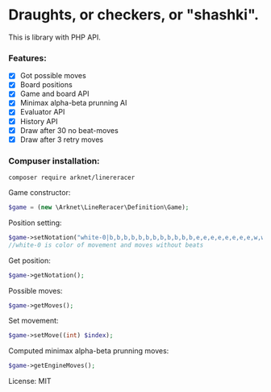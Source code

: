 # Draughts, or checkers, or "shashki".

This is library with PHP API.

### Features:
- [x] Got possible moves
- [x] Board positions
- [x] Game and board API
- [x] Minimax alpha-beta prunning AI
- [x] Evaluator API
- [x] History API
- [x] Draw after 30 no beat-moves
- [x] Draw after 3 retry moves

### Compuser installation:
```
composer require arknet/linereracer
```

Game constructor:
```php
$game = (new \Arknet\LineReracer\Definition\Game);
```

Position setting:
```php
$game->setNotation("white-0|b,b,b,b,b,b,b,b,b,b,b,b,e,e,e,e,e,e,e,e,w,w,w,w,w,w,w,w,w,w,w,w");
//white-0 is color of movement and moves without beats
```

Get position:
```php
$game->getNotation();
```

Possible moves:
```php
$game->getMoves();
```

Set movement:
```php
$game->setMove((int) $index);
```


Computed minimax alpha-beta prunning moves:
```php
$game->getEngineMoves();
```

License: MIT